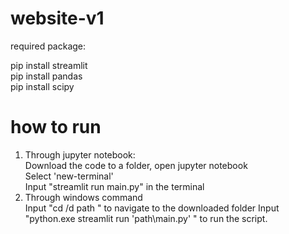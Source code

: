 # website-v1

required package: 

pip install streamlit  
pip install pandas    
pip install scipy  

# how to run
1. Through jupyter notebook:  
Download the code to a folder, open jupyter notebook    
Select 'new-terminal'    
Input "streamlit run main.py" in the terminal  
2. Through windows command  
Input "cd /d path " to navigate to the downloaded folder
Input "python.exe streamlit run 'path\main.py'  " to run the script.  
